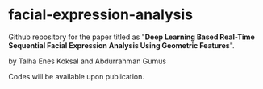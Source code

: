 # facial-expression-analysis 

Github repository for the paper titled as "**Deep Learning Based Real-Time Sequential Facial Expression Analysis Using Geometric Features**".

by Talha Enes Koksal and Abdurrahman Gumus 

Codes will be available upon publication. 
